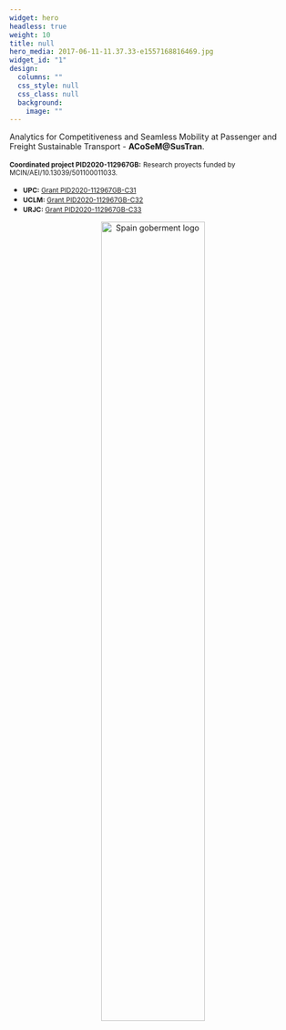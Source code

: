 ```yaml
---
widget: hero
headless: true
weight: 10
title: null
hero_media: 2017-06-11-11.37.33-e1557168816469.jpg
widget_id: "1"
design:
  columns: ""
  css_style: null
  css_class: null
  background:
    image: ""
---
```

<p>Analytics for Competitiveness and Seamless Mobility at Passenger and Freight Sustainable Transport - <strong>ACoSeM@SusTran</strong>.</p>

<p><small><b>Coordinated project PID2020-112967GB:</b></small>
<small>Research proyects funded by MCIN/AEI/10.13039/501100011033.</small></p>
<ul>
<li><small><strong>UPC:</strong> <a href="/project/pid2020-112967gb-c31/">Grant PID2020-112967GB-C31</a></small></li>
<li><small><strong>UCLM:</strong> <a href="/project/pid2020-112967gb-c32/">Grant PID2020-112967GB-C32</a></small></li>
<li><small><strong>URJC:</strong> <a href="/project/pid2020-112967gb-c33/">Grant PID2020-112967GB-C33</a></small></li>
</ul>
<center><img src="/files/images/micinn_gob_web_aei_2.jpg" alt="Spain goberment logo" width="60%"/></center>